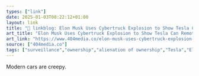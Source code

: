 ```yaml
---
types: ["link"]
date: 2025-01-03T08:22:12+01:00
layout: link
title: "🔗 linkblog: Elon Musk Uses Cybertruck Explosion to Show Tesla Can Remotely Unlock and Monitor Vehicles'"
art_title: "Elon Musk Uses Cybertruck Explosion to Show Tesla Can Remotely Unlock and Monitor Vehicles"
art_link: "https://www.404media.co/elon-musk-uses-cybertruck-explosion-to-show-tesla-can-remotely-unlock-and-monitor-vehicles/"
source: ["404media.co"]
tags: ["surveillance","ownership","alienation of ownership","Tesla","Elon Musk","Cybertruck"]
---
```

Modern cars are creepy.

